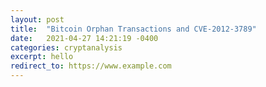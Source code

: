 ```yaml
---
layout: post
title:  "Bitcoin Orphan Transactions and CVE-2012-3789"
date:   2021-04-27 14:21:19 -0400
categories: cryptanalysis
excerpt: hello
redirect_to: https://www.example.com
---
```


